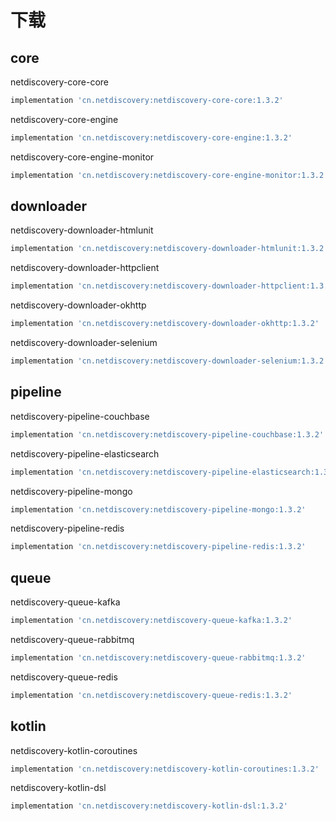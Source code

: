 

# 下载

## core

netdiscovery-core-core

```groovy
implementation 'cn.netdiscovery:netdiscovery-core-core:1.3.2'

```

netdiscovery-core-engine

```groovy
implementation 'cn.netdiscovery:netdiscovery-core-engine:1.3.2'
```

netdiscovery-core-engine-monitor

```groovy
implementation 'cn.netdiscovery:netdiscovery-core-engine-monitor:1.3.2'
```

## downloader

netdiscovery-downloader-htmlunit

```groovy
implementation 'cn.netdiscovery:netdiscovery-downloader-htmlunit:1.3.2'
```

netdiscovery-downloader-httpclient

```groovy
implementation 'cn.netdiscovery:netdiscovery-downloader-httpclient:1.3.2'
```

netdiscovery-downloader-okhttp

```groovy
implementation 'cn.netdiscovery:netdiscovery-downloader-okhttp:1.3.2'
```

netdiscovery-downloader-selenium

```groovy
implementation 'cn.netdiscovery:netdiscovery-downloader-selenium:1.3.2'
```

## pipeline

netdiscovery-pipeline-couchbase

```groovy
implementation 'cn.netdiscovery:netdiscovery-pipeline-couchbase:1.3.2'
```

netdiscovery-pipeline-elasticsearch

```groovy
implementation 'cn.netdiscovery:netdiscovery-pipeline-elasticsearch:1.3.2'
```

netdiscovery-pipeline-mongo

```groovy
implementation 'cn.netdiscovery:netdiscovery-pipeline-mongo:1.3.2'
```

netdiscovery-pipeline-redis

```groovy
implementation 'cn.netdiscovery:netdiscovery-pipeline-redis:1.3.2'
```

## queue

netdiscovery-queue-kafka

```groovy
implementation 'cn.netdiscovery:netdiscovery-queue-kafka:1.3.2'
```

netdiscovery-queue-rabbitmq

```groovy
implementation 'cn.netdiscovery:netdiscovery-queue-rabbitmq:1.3.2'
```
netdiscovery-queue-redis

```groovy
implementation 'cn.netdiscovery:netdiscovery-queue-redis:1.3.2'
```

## kotlin

netdiscovery-kotlin-coroutines

```groovy
implementation 'cn.netdiscovery:netdiscovery-kotlin-coroutines:1.3.2'
```

netdiscovery-kotlin-dsl

```groovy
implementation 'cn.netdiscovery:netdiscovery-kotlin-dsl:1.3.2'
```
